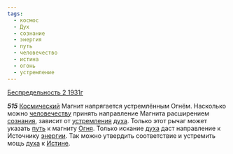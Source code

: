 ```yaml
---
tags:
  - космос
  - Дух
  - сознание
  - энергия
  - путь
  - человечество
  - истина
  - огонь
  - устремление
---
```


[Беспредельность 2 1931г](/agni/1931)

___515___
[Космический](/tag/#космос) Магнит напрягается устремлённым Огнём. Насколько можно [человечеству](/tag/#человечество) принять направление Магнита расширением [сознания](/tag/#сознание), зависит от [устремления](/tag/#устремление) [духа](/tag/#Дух). Только этот рычаг может указать [путь](/tag/#путь) к магниту [Огня](/tag/#огонь). Только искание [духа](/tag/#Дух) даст направление к Источнику [энергии](/tag/#энергия). Так можно утвердить соответствие и устремить мощь [духа](/tag/#Дух) к [Истине](/tag/#истина).   


